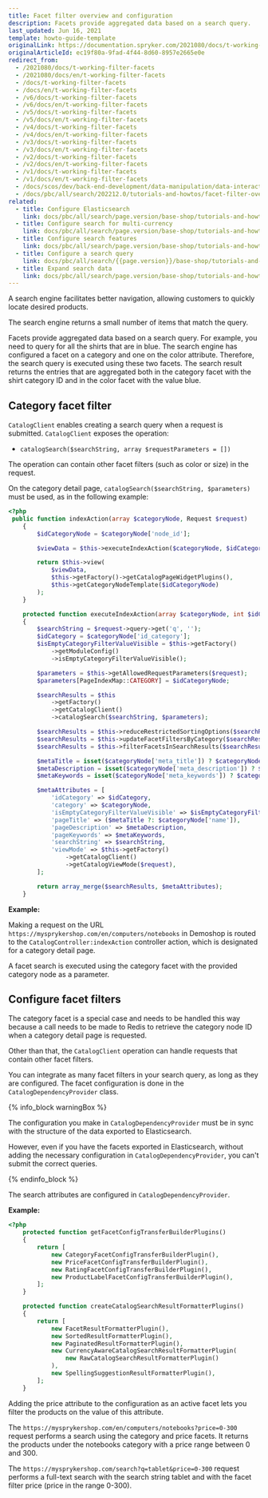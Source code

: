 ```yaml
---
title: Facet filter overview and configuration
description: Facets provide aggregated data based on a search query.
last_updated: Jun 16, 2021
template: howto-guide-template
originalLink: https://documentation.spryker.com/2021080/docs/t-working-filter-facets
originalArticleId: ec19f80a-9fad-4f44-8d60-8957e2665e0e
redirect_from:
  - /2021080/docs/t-working-filter-facets
  - /2021080/docs/en/t-working-filter-facets
  - /docs/t-working-filter-facets
  - /docs/en/t-working-filter-facets
  - /v6/docs/t-working-filter-facets
  - /v6/docs/en/t-working-filter-facets
  - /v5/docs/t-working-filter-facets
  - /v5/docs/en/t-working-filter-facets
  - /v4/docs/t-working-filter-facets
  - /v4/docs/en/t-working-filter-facets
  - /v3/docs/t-working-filter-facets
  - /v3/docs/en/t-working-filter-facets
  - /v2/docs/t-working-filter-facets
  - /v2/docs/en/t-working-filter-facets
  - /v1/docs/t-working-filter-facets
  - /v1/docs/en/t-working-filter-facets
  - /docs/scos/dev/back-end-development/data-manipulation/data-interaction/search/facet-filter-overview-and-configuration.html
  - /docs/pbc/all/search/202212.0/tutorials-and-howtos/facet-filter-overview-and-configuration.html
related:
  - title: Configure Elasticsearch
    link: docs/pbc/all/search/page.version/base-shop/tutorials-and-howtos/configure-elasticsearch.html
  - title: Configure search for multi-currency
    link: docs/pbc/all/search/page.version/base-shop/tutorials-and-howtos/configure-search-for-multi-currency.html
  - title: Configure search features
    link: docs/pbc/all/search/page.version/base-shop/tutorials-and-howtos/configure-search-featureshtml
  - title: Configure a search query
    link: docs/pbc/all/search/{{page.version}}/base-shop/tutorials-and-howtos/configure-a-search-query.html
  - title: Expand search data
    link: docs/pbc/all/search/page.version/base-shop/tutorials-and-howtos/expand-search-data.html
---
```


A search engine facilitates better navigation, allowing customers to quickly locate desired products.

The search engine returns a small number of items that match the query.

Facets provide aggregated data based on a search query. For example, you need to query for all the shirts that are in blue. The search engine has configured a facet on a category and one on the color attribute. Therefore, the search query is executed using these two facets. The search result returns the entries that are aggregated both in the category facet with the shirt category ID and in the color facet with the value blue.

## Category facet filter

`CatalogClient` enables creating a search query when a request is submitted. `CatalogClient` exposes the operation:

* `catalogSearch($searchString, array $requestParameters = [])`

The operation can contain other facet filters (such as color or size)  in the request.

On the category detail page, `catalogSearch($searchString, $parameters)` must be used, as in the following example:

```php
<?php
 public function indexAction(array $categoryNode, Request $request)
    {
        $idCategoryNode = $categoryNode['node_id'];

        $viewData = $this->executeIndexAction($categoryNode, $idCategoryNode, $request);

        return $this->view(
            $viewData,
            $this->getFactory()->getCatalogPageWidgetPlugins(),
            $this->getCategoryNodeTemplate($idCategoryNode)
        );
    }

    protected function executeIndexAction(array $categoryNode, int $idCategoryNode, Request $request): array
    {
        $searchString = $request->query->get('q', '');
        $idCategory = $categoryNode['id_category'];
        $isEmptyCategoryFilterValueVisible = $this->getFactory()
            ->getModuleConfig()
            ->isEmptyCategoryFilterValueVisible();

        $parameters = $this->getAllowedRequestParameters($request);
        $parameters[PageIndexMap::CATEGORY] = $idCategoryNode;

        $searchResults = $this
            ->getFactory()
            ->getCatalogClient()
            ->catalogSearch($searchString, $parameters);

        $searchResults = $this->reduceRestrictedSortingOptions($searchResults);
        $searchResults = $this->updateFacetFiltersByCategory($searchResults, $idCategory);
        $searchResults = $this->filterFacetsInSearchResults($searchResults);

        $metaTitle = isset($categoryNode['meta_title']) ? $categoryNode['meta_title'] : '';
        $metaDescription = isset($categoryNode['meta_description']) ? $categoryNode['meta_description'] : '';
        $metaKeywords = isset($categoryNode['meta_keywords']) ? $categoryNode['meta_keywords'] : '';

        $metaAttributes = [
            'idCategory' => $idCategory,
            'category' => $categoryNode,
            'isEmptyCategoryFilterValueVisible' => $isEmptyCategoryFilterValueVisible,
            'pageTitle' => ($metaTitle ?: $categoryNode['name']),
            'pageDescription' => $metaDescription,
            'pageKeywords' => $metaKeywords,
            'searchString' => $searchString,
            'viewMode' => $this->getFactory()
                ->getCatalogClient()
                ->getCatalogViewMode($request),
        ];

        return array_merge($searchResults, $metaAttributes);
    }
```

**Example:**

Making a request on the URL `https://mysprykershop.com/en/computers/notebooks` in Demoshop is routed to the `CatalogController:indexAction` controller action, which is designated for a category detail page.

A facet search is executed using the category facet with the provided category node as a parameter.

## Configure facet filters

The category facet is a special case and needs to be handled this way because a call needs to be made to Redis to retrieve the category node ID when a category detail page is requested.

Other than that, the `CatalogClient` operation can handle requests that contain other facet filters.

You can integrate as many facet filters in your search query, as long as they are configured. The facet configuration is done in the `CatalogDependencyProvider` class.

{% info_block warningBox %}

The configuration you make in `CatalogDependencyProvider` must be in sync with the structure of the data exported to Elasticsearch.

However, even if you have the facets exported in Elasticsearch, without adding the necessary configuration in `CatalogDependencyProvider`, you can't submit the correct queries.

{% endinfo_block %}

The search attributes are configured in `CatalogDependencyProvider`.

**Example:**

```php
<?php
    protected function getFacetConfigTransferBuilderPlugins()
    {
        return [
            new CategoryFacetConfigTransferBuilderPlugin(),
            new PriceFacetConfigTransferBuilderPlugin(),
            new RatingFacetConfigTransferBuilderPlugin(),
            new ProductLabelFacetConfigTransferBuilderPlugin(),
        ];
    }

    protected function createCatalogSearchResultFormatterPlugins()
    {
        return [
            new FacetResultFormatterPlugin(),
            new SortedResultFormatterPlugin(),
            new PaginatedResultFormatterPlugin(),
            new CurrencyAwareCatalogSearchResultFormatterPlugin(
                new RawCatalogSearchResultFormatterPlugin()
            ),
            new SpellingSuggestionResultFormatterPlugin(),
        ];
    }
```

Adding the price attribute to the configuration as an active facet lets you filter the products on the value of this attribute.

The `https://mysprykershop.com/en/computers/notebooks?price=0-300` request performs a search using the category and price facets. It returns the products under the notebooks category with a price range between 0 and 300.

The `https://mysprykershop.com/search?q=tablet&price=0-300` request performs a full-text search with the search string tablet and with the facet filter price (price in the range 0-300).
